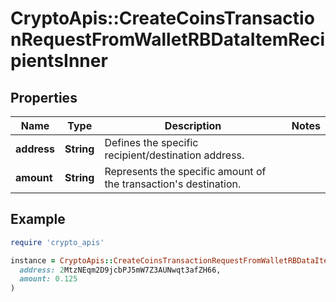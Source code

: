 # CryptoApis::CreateCoinsTransactionRequestFromWalletRBDataItemRecipientsInner

## Properties

| Name | Type | Description | Notes |
| ---- | ---- | ----------- | ----- |
| **address** | **String** | Defines the specific recipient/destination address. |  |
| **amount** | **String** | Represents the specific amount of the transaction&#39;s destination. |  |

## Example

```ruby
require 'crypto_apis'

instance = CryptoApis::CreateCoinsTransactionRequestFromWalletRBDataItemRecipientsInner.new(
  address: 2MtzNEqm2D9jcbPJ5mW7Z3AUNwqt3afZH66,
  amount: 0.125
)
```

